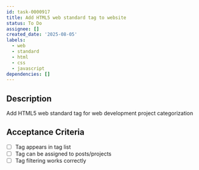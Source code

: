 ```yaml
---
id: task-0000917
title: Add HTML5 web standard tag to website
status: To Do
assignee: []
created_date: '2025-08-05'
labels:
  - web
  - standard
  - html
  - css
  - javascript
dependencies: []
---
```


## Description

Add HTML5 web standard tag for web development project categorization

## Acceptance Criteria

- [ ] Tag appears in tag list
- [ ] Tag can be assigned to posts/projects
- [ ] Tag filtering works correctly
